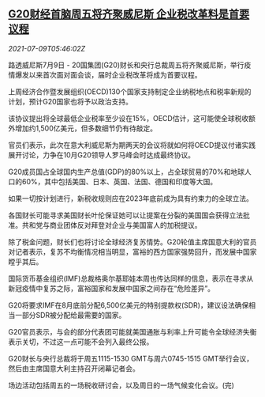 <!--1625810462000-->
[G20财经首脑周五将齐聚威尼斯 企业税改革料是首要议程](https://cn.reuters.com/article/g20-financial-officials-it-tax-0709-idCNKCS2EF0D7)
------

<div><i>2021-07-09T05:46:02Z</i></div><p>路透威尼斯7月9日 - 20国集团(G20)财长和央行总裁周五将齐聚威尼斯，举行疫情爆发以来首次面对面会谈，届时企业税改革将成为首要议程。</p><p>上周经济合作暨发展组织(OECD)130个国家支持制定企业纳税地点和税率新规的计划，预计G20国家也将予以政治支持。</p><p>该协议提出将全球最低企业税率至少设在15%，OECD估计，这可能使全球税收额外增加约1,500亿美元，但多数细节仍有待敲定。</p><p>官员们表示，此次在意大利威尼斯为期两天的会议将就如何将OECD提议付诸实践展开讨论，力争在10月G20领导人罗马峰会时达成最终协议。</p><p>G20成员国占全球国内生产总值(GDP)的80%以上，占全球贸易的70%和地球人口的60%，其中包括美国、日本、英国、法国、德国和印度等大国。</p><p>如果一切按计划进行，新税收规则应在2023年底前成为具有约束力的全球立法。</p><p>各国财长可能寻求美国财长叶伦保证她可以让提案在分裂的美国国会获得立法批准。共和党与商业团体反对拜登对企业与美国富人的加税提议。</p><p>除了税金问题，财长们也将讨论全球经济复苏情势。G20轮值主席国意大利的官员对记者表示，复苏不均衡情况相当明显，富裕的西方国家强势回升，而发展中国家瞠乎其后。</p><p>国际货币基金组织(IMF)总裁格奥尔基耶娃本周也传达同样的信息，表示在寻求从新冠疫情中复苏之际，富裕国家和发展中国家之间存在“危险差异”。</p><p>G20将要求IMF在8月底前分配6,500亿美元的特别提款权(SDR)，建议设法确保相当一部分SDR被分配给最需要的国家。</p><p>G20官员表示，与会的部分代表团可能就美国通胀与利率上升可能令全球经济失衡表示关切，不过这一点可能不会列入最终公报。</p><p>G20财长与央行总裁将于周五1115-1530 GMT与周六0745-1515 GMT举行会议，然后由主席国意大利主持召开闭幕记者会。</p><p>场边活动包括周五的一场税收研讨会，以及周日的一场气候变化会议。(完)</p>
